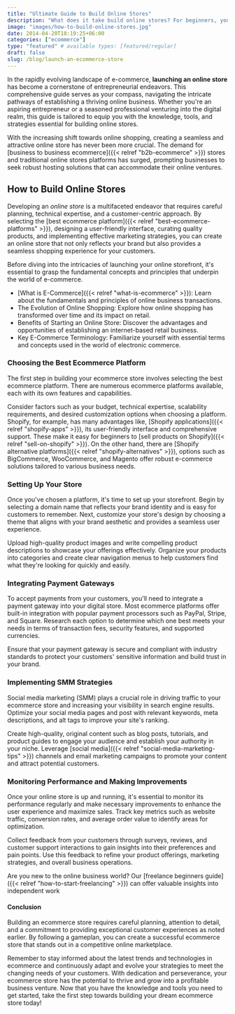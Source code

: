 ```yaml
---
title: "Ultimate Guide to Build Online Stores"
description: "What does it take build online stores? For beginners, you must find a market, create a brand, and find hosting to start."
image: "images/how-to-build-online-stores.jpg"
date: 2014-04-20T18:19:25+06:00
categories: ["ecommerce"]
type: "featured" # available types: [featured/regular]
draft: false
slug: /blog/launch-an-ecommerce-store
---
```


In the rapidly evolving landscape of e-commerce, **launching an online store** has become a cornerstone of entrepreneurial endeavors. This comprehensive guide serves as your compass, navigating the intricate pathways of establishing a thriving online business. Whether you're an aspiring entrepreneur or a seasoned professional venturing into the digital realm, this guide is tailored to equip you with the knowledge, tools, and strategies essential for building online stores.

With the increasing shift towards online shopping, creating a seamless and attractive online store has never been more crucial. The demand for [business to business ecommerce]({{< relref "b2b-ecommerce" >}}) stores and traditional online stores platforms has surged, prompting businesses to seek robust hosting solutions that can accommodate their online ventures.

## How to Build Online Stores

Developing an *online store* is a multifaceted endeavor that requires careful planning, technical expertise, and a customer-centric approach. By selecting the [best ecommerce platform]({{< relref "best-ecommerce-platforms" >}}), designing a user-friendly interface, curating quality products, and implementing effective marketing strategies, you can create an online store that not only reflects your brand but also provides a seamless shopping experience for your customers.

Before diving into the intricacies of launching your online storefront, it's essential to grasp the fundamental concepts and principles that underpin the world of e-commerce.

* [What is E-Commerce]({{< relref "what-is-ecommerce" >}}): Learn about the fundamentals and principles of online business transactions.
* The Evolution of Online Shopping: Explore how online shopping has transformed over time and its impact on retail.
* Benefits of Starting an Online Store: Discover the advantages and opportunities of establishing an internet-based retail business.
* Key E-Commerce Terminology: Familiarize yourself with essential terms and concepts used in the world of electronic commerce.

### Choosing the Best Ecommerce Platform

The first step in building your ecommerce store involves selecting the best ecommerce platform. There are numerous ecommerce platforms available, each with its own features and capabilities.

Consider factors such as your budget, technical expertise, scalability requirements, and desired customization options when choosing a platform. Shopify, for example, has many advantages like, [Shopify applications]({{< relref "shopify-apps" >}}), its user-friendly interface and comprehensive support. These make it easy for beginners to [sell products on Shopify]({{< relref "sell-on-shopify" >}}).  On the other hand, there are [Shopify alternative platforms]({{< relref "shopify-alternatives" >}}), options such as BigCommerce, WooCommerce, and Magento offer robust e-commerce solutions tailored to various business needs.

### Setting Up Your Store

Once you've chosen a platform, it's time to set up your storefront. Begin by selecting a domain name that reflects your brand identity and is easy for customers to remember. Next, customize your store's design by choosing a theme that aligns with your brand aesthetic and provides a seamless user experience.

Upload high-quality product images and write compelling product descriptions to showcase your offerings effectively. Organize your products into categories and create clear navigation menus to help customers find what they're looking for quickly and easily.

### Integrating Payment Gateways

To accept payments from your customers, you'll need to integrate a payment gateway into your digital store. Most ecommerce platforms offer built-in integration with popular payment processors such as PayPal, Stripe, and Square. Research each option to determine which one best meets your needs in terms of transaction fees, security features, and supported currencies.

Ensure that your payment gateway is secure and compliant with industry standards to protect your customers' sensitive information and build trust in your brand.

### Implementing SMM Strategies

Social media marketing (SMM) plays a crucial role in driving traffic to your ecommerce store and increasing your visibility in search engine results. Optimize your social media pages and post with relevant keywords, meta descriptions, and alt tags to improve your site's ranking.

Create high-quality, original content such as blog posts, tutorials, and product guides to engage your audience and establish your authority in your niche. Leverage [social media]({{< relref "social-media-marketing-tips" >}}) channels and email marketing campaigns to promote your content and attract potential customers.

### Monitoring Performance and Making Improvements

Once your online store is up and running, it's essential to monitor its performance regularly and make necessary improvements to enhance the user experience and maximize sales. Track key metrics such as website traffic, conversion rates, and average order value to identify areas for optimization.

Collect feedback from your customers through surveys, reviews, and customer support interactions to gain insights into their preferences and pain points. Use this feedback to refine your product offerings, marketing strategies, and overall business operations.

Are you new to the online business world? Our [freelance beginners guide]({{< relref "how-to-start-freelancing" >}}) can offer valuable insights into independent work

#### Conclusion

Building an ecommerce store requires careful planning, attention to detail, and a commitment to providing exceptional customer experiences as noted earlier. By following a gameplan, you can create a successful ecommerce store that stands out in a competitive online marketplace.

Remember to stay informed about the latest trends and technologies in ecommerce and continuously adapt and evolve your strategies to meet the changing needs of your customers. With dedication and perseverance, your ecommerce store has the potential to thrive and grow into a profitable business venture. Now that you have the knowledge and tools you need to get started, take the first step towards building your dream ecommerce store today!
